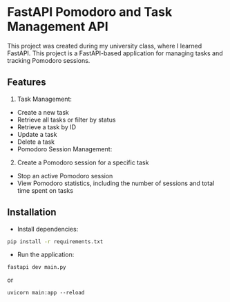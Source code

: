 # FastAPI Pomodoro and Task Management API
This project was created during my university class, where I learned FastAPI.
This project is a FastAPI-based application for managing tasks and tracking Pomodoro sessions.

## Features
1. Task Management:

- Create a new task
- Retrieve all tasks or filter by status
- Retrieve a task by ID
- Update a task
- Delete a task
- Pomodoro Session Management:

2. Create a Pomodoro session for a specific task
- Stop an active Pomodoro session
- View Pomodoro statistics, including the number of sessions and total time spent on tasks
  
## Installation

- Install dependencies:
```bash
pip install -r requirements.txt
```
- Run the application:
```
fastapi dev main.py
```
or
```
uvicorn main:app --reload
```
